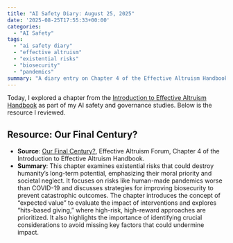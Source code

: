 ```yaml
---
title: "AI Safety Diary: August 25, 2025"
date: '2025-08-25T17:55:33+00:00'
categories:
  - "AI Safety"
tags:
  - "ai safety diary"
  - "effective altruism"
  - "existential risks"
  - "biosecurity"
  - "pandemics"
summary: "A diary entry on Chapter 4 of the Effective Altruism Handbook, 'Our Final Century?', which examines existential risks, particularly human-made pandemics, and strategies for biosecurity."
---
```


Today, I explored a chapter from the [Introduction to Effective Altruism Handbook](https://forum.effectivealtruism.org/handbook) as part of my AI safety and governance studies. Below is the resource I reviewed.

## Resource: Our Final Century?

- **Source**: [Our Final Century?](https://forum.effectivealtruism.org/s/vSAFjmWsfbMrTonpq), Effective Altruism Forum, Chapter 4 of the Introduction to Effective Altruism Handbook.
- **Summary**: This chapter examines existential risks that could destroy humanity’s long-term potential, emphasizing their moral priority and societal neglect. It focuses on risks like human-made pandemics worse than COVID-19 and discusses strategies for improving biosecurity to prevent catastrophic outcomes. The chapter introduces the concept of “expected value” to evaluate the impact of interventions and explores “hits-based giving,” where high-risk, high-reward approaches are prioritized. It also highlights the importance of identifying crucial considerations to avoid missing key factors that could undermine impact.